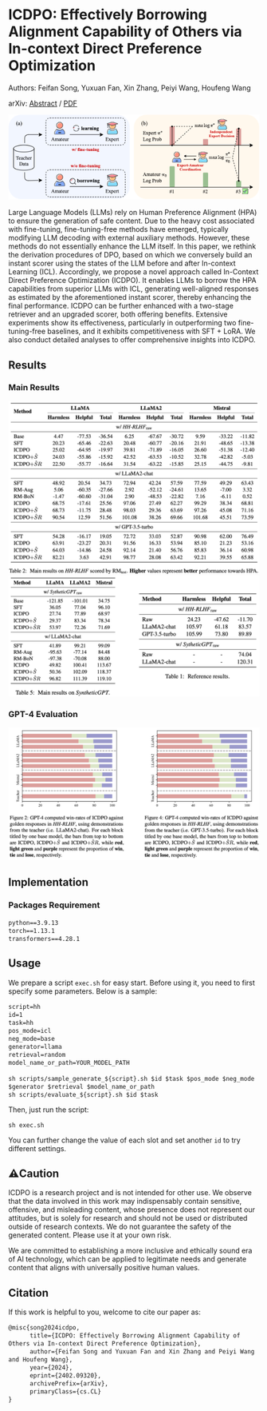 # ICDPO: Effectively Borrowing Alignment Capability of Others via In-context Direct Preference Optimization
Authors: Feifan Song, Yuxuan Fan, Xin Zhang, Peiyi Wang, Houfeng Wang

arXiv: [Abstract](https://arxiv.org/abs/2402.09320) / [PDF](https://arxiv.org/pdf/2402.09320.pdf)

![model](resources/icdpo.png)

Large Language Models (LLMs) rely on Human Preference Alignment (HPA) to ensure the generation of safe content. Due to the heavy cost associated with fine-tuning, fine-tuning-free methods have emerged, typically modifying LLM decoding with external auxiliary methods. However, these methods do not essentially enhance the LLM itself. In this paper, we rethink the derivation procedures of DPO, based on which we conversely build an instant scorer using the states of the LLM before and after In-context Learning (ICL). Accordingly, we propose a novel approach called In-Context Direct Preference Optimization (ICDPO). It enables LLMs to borrow the HPA capabilities from superior LLMs with ICL, generating well-aligned responses as estimated by the aforementioned instant scorer, thereby enhancing the final performance. ICDPO can be further enhanced with a two-stage retriever and an upgraded scorer, both offering benefits. Extensive experiments show its effectiveness, particularly in outperforming two fine-tuning-free baselines, and it exhibits competitiveness with SFT + LoRA. We also conduct detailed analyses to offer comprehensive insights into ICDPO.

## Results
### Main Results
![main_results_on_hh](resources/main_results1.png)
![other_main_results](resources/main_results2.png)

### GPT-4 Evaluation
![gpt4_results](resources/gpt4.png)

## Implementation
### Packages Requirement
```
python==3.9.13
torch==1.13.1
transformers==4.28.1
```

## Usage
We prepare a script `exec.sh` for easy start. Before using it, you need to first specify some parameters. Below is a sample:
```
script=hh
id=1
task=hh
pos_mode=icl
neg_mode=base
generator=llama
retrieval=random
model_name_or_path=YOUR_MODEL_PATH

sh scripts/sample_generate_${script}.sh $id $task $pos_mode $neg_mode $generator $retrieval $model_name_or_path
sh scripts/evaluate_${script}.sh $id $task
```
Then, just run the script:
```
sh exec.sh
```
You can further change the value of each slot and set another `id` to try different settings.

## ⚠️Caution
ICDPO is a research project and is not intended for other use. We observe that the data involved in this work may indispensably contain sensitive, offensive, and misleading content, whose presence does not represent our attitudes, but is solely for research and should not be used or distributed outside of research contexts. We do not guarantee the safety of the generated content. Please use it at your own risk.

We are committed to establishing a more inclusive and ethically sound era of AI technology, which can be applied to legitimate needs and generate content that aligns with universally positive human values. 

## Citation
If this work is helpful to you, welcome to cite our paper as:
```
@misc{song2024icdpo,
      title={ICDPO: Effectively Borrowing Alignment Capability of Others via In-context Direct Preference Optimization}, 
      author={Feifan Song and Yuxuan Fan and Xin Zhang and Peiyi Wang and Houfeng Wang},
      year={2024},
      eprint={2402.09320},
      archivePrefix={arXiv},
      primaryClass={cs.CL}
}
```
